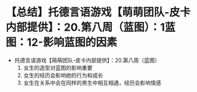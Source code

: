 # 【总结】托德言语游戏【萌萌团队-皮卡内部提供】：20.第八周（蓝图）：1蓝图：12-影响蓝图的因素

-   托德言语游戏【萌萌团队-皮卡内部提供】：20.第八周（蓝图）
    1.  女生的造型对蓝图的影响重要
    2.  女生的经历会影响她的行为和成长
    3.  女生在关系中会在同样的男生中相互相遇，经历会影响情感